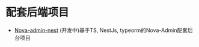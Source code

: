 # 配套后端项目

- [Nova-admin-nest](https://github.com/chansee97/nova-admin-nest) (开发中)基于TS, NestJs, typeorm的Nova-Admin配套后台项目
